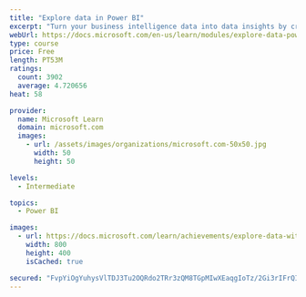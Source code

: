 ```yaml
---
title: "Explore data in Power BI"
excerpt: "Turn your business intelligence data into data insights by creating and configuring Power BI dashboards."
webUrl: https://docs.microsoft.com/en-us/learn/modules/explore-data-power-bi/
type: course
price: Free
length: PT53M
ratings:
  count: 3902
  average: 4.720656
heat: 58

provider:
  name: Microsoft Learn
  domain: microsoft.com
  images:
    - url: /assets/images/organizations/microsoft.com-50x50.jpg
      width: 50
      height: 50

levels:
  - Intermediate

topics:
  - Power BI

images:
  - url: https://docs.microsoft.com/learn/achievements/explore-data-with-power-bi-desktop-social.png
    width: 800
    height: 400
    isCached: true

secured: "FvpYiOgYuhysVlTDJ3Tu2OQRdo2TRr3zQM8TGpMIwXEaqgIoTz/2Gi3rIFrQIqR2UsgABjlAe+x6iWrLAYqZZfrJWbNpkLEndRagrddvhZVY5TmiFRDWR4JA3AZ0HHt+1o777+PQxGVhChzfk7kCyiAO2DdIr3j3RWs+2/pFnIlL/WH/JNJ9ZIF/7hUsv3+RwUBLMdccu9Uy3mc2ROYc+O32//4rxCs/d7YYw3YBNG87r46IuD5ws5qAFcmUwM1RaubyocDC9izqhGoNI/MbsUEHC9Ra1q9TP0j9X+h/7THHGdgMUSdi6v4rH76mbZK2h4Kt3sBRWDaYcNcwpFEcTQUzt75tMzn76aVVX1GrijB9HWI3qhTmIoj+LvV9wBQL0Ij4NBDgensNsU6fCegUX57EGXBhouQATjx4T9sCOM8=;T9R2U5oAIPtGCT0QCJVItg=="
---
```


